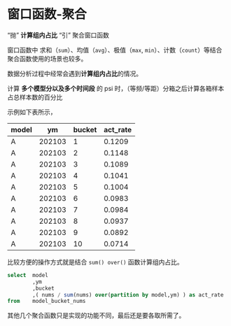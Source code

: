 # 窗口函数-聚合


“抛” **计算组内占比** “引” 聚合窗口函数

<!--more-->

窗口函数中 求和（`sum`）、均值（`avg`）、极值（`max`, `min`）、计数（`count`）等结合聚合函数使用的场景也较多。

数据分析过程中经常会遇到**计算组内占比**的情况。


计算 **多个模型分以及多个时间段** 的 psi 时，（等频/等距）分箱之后计算各箱样本占总样本数的百分比




示例如下表所示，


|model|ym|bucket | act_rate|
|---|---|---|---|
|A|202103|1	|0.1209|
|A|202103|2	|0.1148|
|A|202103|3	|0.1089|
|A|202103|4	|0.1041|
|A|202103|5	|0.1004|
|A|202103|6	|0.0983|
|A|202103|7	|0.0984|
|A|202103|8	|0.0937|
|A|202103|9	|0.0892|
|A|202103|10|0.0714|

比较方便的操作方式就是结合 `sum() over()` 函数计算组内占比。

```sql
select  model
        ,ym
        ,bucket
        ,( nums / sum(nums) over(partition by model,ym) ) as act_rate
from    model_bucket_nums
```

其他几个聚合函数只是实现的功能不同，最后还是要各取所需了。



<head> 
    <script defer src="https://use.fontawesome.com/releases/v5.0.13/js/all.js"></script> 
    <script defer src="https://use.fontawesome.com/releases/v5.0.13/js/v4-shims.js"></script> 
</head> 
<link rel="stylesheet" href="https://use.fontawesome.com/releases/v5.0.13/css/all.css">
